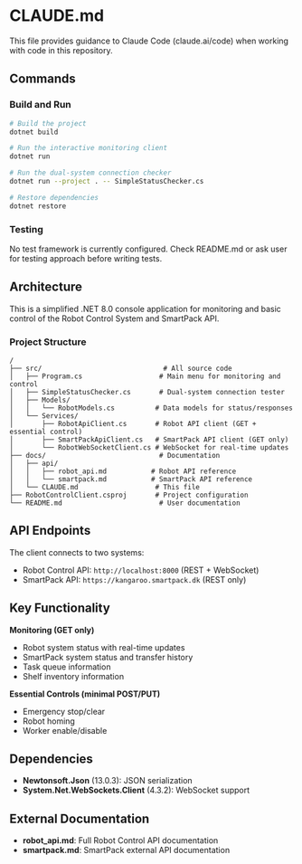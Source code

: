 # CLAUDE.md

This file provides guidance to Claude Code (claude.ai/code) when working with code in this repository.

## Commands

### Build and Run
```bash
# Build the project
dotnet build

# Run the interactive monitoring client
dotnet run

# Run the dual-system connection checker
dotnet run --project . -- SimpleStatusChecker.cs

# Restore dependencies
dotnet restore
```

### Testing
No test framework is currently configured. Check README.md or ask user for testing approach before writing tests.

## Architecture

This is a simplified .NET 8.0 console application for monitoring and basic control of the Robot Control System and SmartPack API.

### Project Structure
```
/
├── src/                              # All source code
│   ├── Program.cs                   # Main menu for monitoring and control
│   ├── SimpleStatusChecker.cs       # Dual-system connection tester
│   ├── Models/
│   │   └── RobotModels.cs          # Data models for status/responses
│   └── Services/
│       ├── RobotApiClient.cs       # Robot API client (GET + essential control)
│       ├── SmartPackApiClient.cs   # SmartPack API client (GET only)
│       └── RobotWebSocketClient.cs # WebSocket for real-time updates
├── docs/                            # Documentation
│   ├── api/
│   │   ├── robot_api.md           # Robot API reference
│   │   └── smartpack.md           # SmartPack API reference
│   └── CLAUDE.md                   # This file
├── RobotControlClient.csproj       # Project configuration
└── README.md                        # User documentation
```

## API Endpoints

The client connects to two systems:
- Robot Control API: `http://localhost:8000` (REST + WebSocket)
- SmartPack API: `https://kangaroo.smartpack.dk` (REST only)

## Key Functionality

**Monitoring (GET only)**
- Robot system status with real-time updates
- SmartPack system status and transfer history
- Task queue information
- Shelf inventory information

**Essential Controls (minimal POST/PUT)**
- Emergency stop/clear
- Robot homing
- Worker enable/disable

## Dependencies

- **Newtonsoft.Json** (13.0.3): JSON serialization
- **System.Net.WebSockets.Client** (4.3.2): WebSocket support

## External Documentation

- **robot_api.md**: Full Robot Control API documentation
- **smartpack.md**: SmartPack external API documentation
